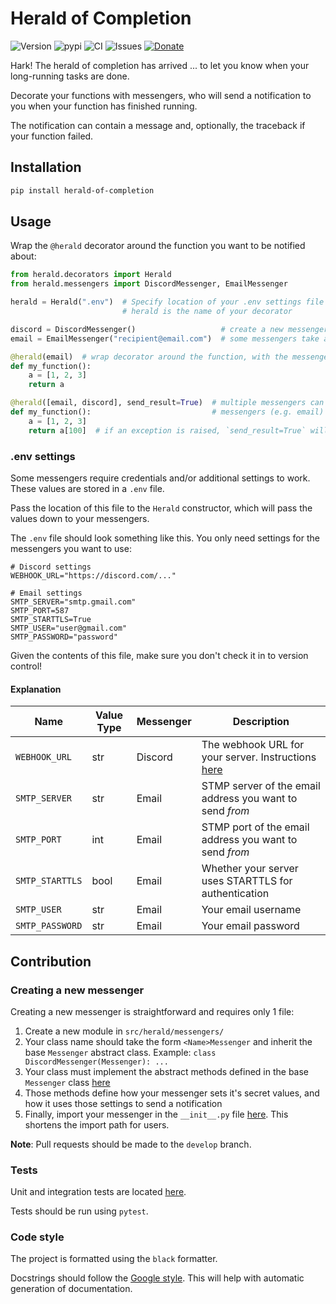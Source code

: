 # Herald of Completion

![Version](https://img.shields.io/github/v/release/sho-87/herald-of-completion?include_prereleases&sort=semver)
![pypi](https://img.shields.io/pypi/pyversions/herald-of-completion)
![CI](https://img.shields.io/github/actions/workflow/status/sho-87/herald-of-completion/lint_test.yml?branch=develop)
![Issues](https://img.shields.io/github/issues/sho-87/herald-of-completion)
[![Donate](https://img.shields.io/badge/Buy%20me%20a%20coffee-donate-blue "Donate")](https://www.buymeacoffee.com/simonho)

Hark! The herald of completion has arrived ... to let you know when your long-running tasks are done.

Decorate your functions with messengers, who will send a notification to you when your function has finished running.

The notification can contain a message and, optionally, the traceback if your function failed.

## Installation

```bash
pip install herald-of-completion
```

## Usage

Wrap the `@herald` decorator around the function you want to be notified about:

```python
from herald.decorators import Herald
from herald.messengers import DiscordMessenger, EmailMessenger

herald = Herald(".env")  # Specify location of your .env settings file
                         # herald is the name of your decorator

discord = DiscordMessenger()                   # create a new messenger
email = EmailMessenger("recipient@email.com")  # some messengers take arguments

@herald(email)  # wrap decorator around the function, with the messenger you want to use
def my_function():
    a = [1, 2, 3]
    return a

@herald([email, discord], send_result=True)  # multiple messengers can be used at the same time
def my_function():                           # messengers (e.g. email) can be re-used
    a = [1, 2, 3]
    return a[100]  # if an exception is raised, `send_result=True` will also send the traceback
```

### .env settings

Some messengers require credentials and/or additional settings to work. These values are stored in a `.env` file.

Pass the location of this file to the `Herald` constructor, which will pass the values down to your messengers.

The `.env` file should look something like this. You only need settings for the messengers you want to use:

```text
# Discord settings
WEBHOOK_URL="https://discord.com/..."

# Email settings
SMTP_SERVER="smtp.gmail.com"
SMTP_PORT=587
SMTP_STARTTLS=True
SMTP_USER="user@gmail.com"
SMTP_PASSWORD="password"
```

Given the contents of this file, make sure you don't check it in to version control!

#### Explanation

| Name            | Value Type | Messenger | Description                                                                                                                     |
| --------------- | ---------- | --------- | ------------------------------------------------------------------------------------------------------------------------------- |
| `WEBHOOK_URL`   | str        | Discord   | The webhook URL for your server. Instructions [here](https://support.discord.com/hc/en-us/articles/228383668-Intro-to-Webhooks) |
| `SMTP_SERVER`   | str        | Email     | STMP server of the email address you want to send _from_                                                                        |
| `SMTP_PORT`     | int        | Email     | STMP port of the email address you want to send _from_                                                                          |
| `SMTP_STARTTLS` | bool       | Email     | Whether your server uses STARTTLS for authentication                                                                            |
| `SMTP_USER`     | str        | Email     | Your email username                                                                                                             |
| `SMTP_PASSWORD` | str        | Email     | Your email password                                                                                                             |

## Contribution

### Creating a new messenger

Creating a new messenger is straightforward and requires only 1 file:

1. Create a new module in `src/herald/messengers/`
2. Your class name should take the form `<Name>Messenger` and inherit the base `Messenger` abstract class. Example: `class DiscordMessenger(Messenger): ...`
3. Your class must implement the abstract methods defined in the base `Messenger` class [here](https://github.com/sho-87/herald-of-completion/blob/develop/src/herald/types.py)
4. Those methods define how your messenger sets it's secret values, and how it uses those settings to send a notification
5. Finally, import your messenger in the `__init__.py` file [here](https://github.com/sho-87/herald-of-completion/blob/develop/src/herald/messengers/__init__.py). This shortens the import path for users.

**Note**: Pull requests should be made to the `develop` branch.

### Tests

Unit and integration tests are located [here](https://github.com/sho-87/herald-of-completion/tree/develop/tests).

Tests should be run using `pytest`.

### Code style

The project is formatted using the `black` formatter.

Docstrings should follow the [Google style](https://google.github.io/styleguide/pyguide.html#38-comments-and-docstrings). This will help with automatic generation of documentation.
